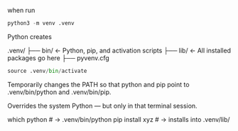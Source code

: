 
when run
```python
python3 -m venv .venv
```


Python creates

.venv/
├── bin/            ← Python, pip, and activation scripts
├── lib/            ← All installed packages go here
├── pyvenv.cfg


```python
source .venv/bin/activate
```

Temporarily changes the PATH so that python and pip point to .venv/bin/python and .venv/bin/pip.

Overrides the system Python — but only in that terminal session.

which python    # → .venv/bin/python
pip install xyz # → installs into .venv/lib/